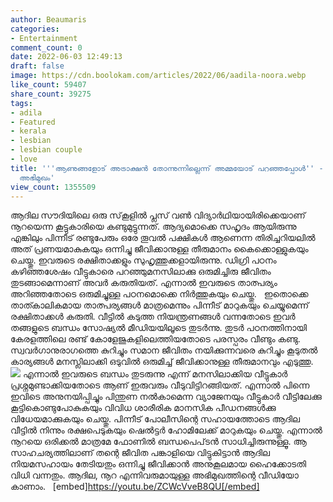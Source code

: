 ```yaml
---
author: Beaumaris
categories:
- Entertainment
comment_count: 0
date: 2022-06-03 12:49:13
draft: false
image: https://cdn.boolokam.com/articles/2022/06/aadila-noora.webp
like_count: 59407
share_count: 39275
tags:
- adila
- Featured
- kerala
- lesbian
- lesbian couple
- love
title: '''ആണുങ്ങളോട് അട്രാക്ഷൻ തോന്നുന്നില്ലെന്ന് അമ്മയോട് പറഞ്ഞപ്പോൾ'' - ആദില, നൂറ
  അഭിമുഖം'
view_count: 1355509
---
```


ആദില സൗദിയിലെ ഒരു സ്‌കൂളിൽ പ്ലസ് വണ്‍ വിദ്യാര്‍ഥിയായിരിക്കെയാണ് നൂറയെന്ന കൂട്ടുകാരിയെ കണ്ടുമുട്ടുന്നത്. ആദ്യമൊക്കെ സഹൃദം ആയിരുന്നു എങ്കിലും പിന്നീട് രണ്ടുപേരും ഒരേ തൂവൽ പക്ഷികൾ ആണെന്ന തിരിച്ചറിയലിൽ അത് പ്രണയമാകുകയും ഒന്നിച്ചു ജീവിക്കാനുള്ള തീരുമാനം കൈക്കൊള്ളുകയും ചെയ്തു. ഇവരുടെ രക്ഷിതാക്കളും സുഹൃത്തുക്കളായിരുന്നു. ഡിഗ്രി പഠനം കഴിഞ്ഞശേഷം വീട്ടുകാരെ പറഞ്ഞുമനസിലാക്കു ഒരുമിച്ചിരു ജീവിതം തുടങ്ങാമെന്നാണ് അവർ കരുതിയത്. എന്നാൽ ഇവരുടെ താത്പര്യം അറിഞ്ഞതോടെ ഒരുമിച്ചുള്ള പഠനമൊക്കെ നിർത്തുകയും ചെയ്തു. &nbsp; ഇതൊക്കെ താത്കാലികമായ താത്പര്യങ്ങൾ മാത്രമെന്നും പിന്നീട് മാറുകയും ചെയ്യുമെന്ന് രക്ഷിതാക്കൾ കരുതി. വീട്ടിൽ കടുത്ത നിയന്ത്രണങ്ങൾ വന്നതോടെ ഇവർ തങ്ങളുടെ ബന്ധം സോഷ്യൽ മീഡിയയിലൂടെ തുടർന്നു. തുടര്‍ പഠനത്തിനായി കേരളത്തിലെ രണ്ട് കോളേജുകളിലെത്തിയതോടെ പരസ്പരം വീണ്ടും കണ്ടു. സ്വവര്‍ഗാനുരാഗത്തെ കുറിച്ചും സമാന ജീവിതം നയിക്കുന്നവരെ കുറിച്ചും കൂടുതല്‍ കാര്യങ്ങള്‍ മനസ്ലിലാക്കി ഒടുവില്‍ ഒരുമിച്ച് ജീവിക്കാനുള്ള തീരുമാനവും എടുത്തു. ![](https://cdn.boolokam.com/articles/2022/06/aadila-noora.webp) എന്നാൽ ഇവരുടെ ബന്ധം തുടരുന്നു എന്ന് മനസിലാക്കിയ വീട്ടുകാർ പ്രശ്നമുണ്ടാക്കിയതോടെ ആണ് ഇരുവരും വീടുവിട്ടിറങ്ങിയത്. എന്നാൽ പിന്നെ ഇവിടെ അനുനയിപ്പിച്ചും പിന്തുണ നൽകാമെന്ന വ്യാജേനയും വീട്ടുകാർ വീട്ടിലേക്കു കൂട്ടികൊണ്ടുപോകുകയും വിവിധ ശാരീരിക മാനസിക പീഡനങ്ങൾക്കു വിധേയമാക്കുകയും ചെയ്തു. പിന്നീട് പോലീസിന്റെ സഹായത്തോടെ ആദില വീട്ടിൽ നിന്നും രക്ഷപെടുകയും ഷെൽട്ടർ ഹോമിലേക്ക് മാറുകയും ചെയ്തു. എന്നാൽ നൂറയെ ഒരിക്കൽ മാത്രമേ ഫോണിൽ ബന്ധപെപ്‌ടൻ സാധിച്ചിരുന്നുള്ളൂ. ആ സാഹചര്യത്തിലാണ് തന്റെ ജീവിത പങ്കാളിയെ വിട്ടുകിട്ടാൻ ആദില നിയമസഹായം തേടിയതും ഒന്നിച്ചു ജീവിക്കാൻ അനുകൂലമായ ഹൈക്കോടതി വിധി വന്നതും. ആദില, നൂറ എന്നിവരുമായുള്ള അഭിമുഖത്തിന്റെ വീഡിയോ കാണാം. &nbsp; [embed]https://youtu.be/ZCWcVveB8QU[/embed]